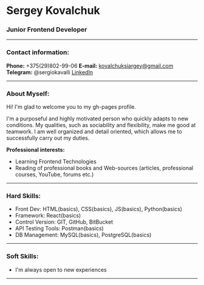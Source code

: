 # Sergey Kovalchuk
### Junior Frontend Developer

---

### Contact information:

**Phone:** +375(29)802-99-06
**E-mail:** kovalchuksiargey@gmail.com
**Telegram:** @sergiokavalli
[LinkedIn](https://www.linkedin.com/in/sergey-kovalchuk/)

---

### About Myself:

Hi! I'm glad to welcome you to my gh-pages profile. 

I'm a purposeful and highly motivated person who quickly adapts to new conditions. My qualities, such as sociability and flexibility, make me good at teamwork. I am well organized and detail oriented, which allows me to successfully carry out my duties.

**Professional interests:**   
- Learning Frontend Technologies
- Reading of professional books and Web-sources (articles, professional courses, YouTube, forums etc.)

---

### Hard Skills:

 - Front Dev: HTML(basics), CSS(basics), JS(basics), Python(basics)
 - Framework: React(basics)
 - Control Version: GIT, GitHub, BitBucket 
 - API Testing Tools: Postman(basics)
 - DB Management: MySQL(basics), PostgreSQL(basics)

---

### Soft Skills:

- I'm always open to new experiences

---
